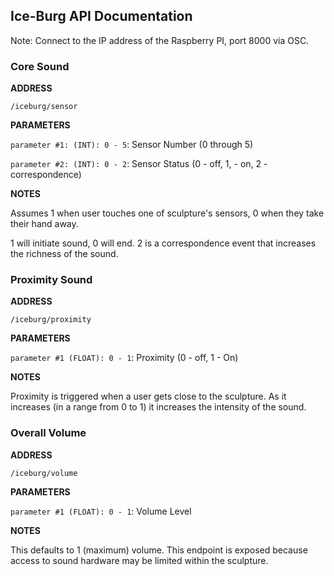## Ice-Burg API Documentation

Note: Connect to the IP address of the Raspberry PI, port 8000 via OSC. 

### Core Sound

**ADDRESS**

`/iceburg/sensor`

**PARAMETERS**

`parameter #1: (INT): 0 - 5`: Sensor Number (0 through 5)

`parameter #2: (INT): 0 - 2`: Sensor Status (0 - off, 1, - on, 2 - correspondence)


**NOTES**

Assumes 1 when user touches one of sculpture's sensors, 0 when they take their hand away.

1 will initiate sound, 0 will end. 2 is a correspondence event that increases the richness of the sound.

### Proximity Sound
**ADDRESS**

`/iceburg/proximity`

**PARAMETERS**

`parameter #1 (FLOAT): 0 - 1`: Proximity (0 - off, 1 - On)

**NOTES**

Proximity is triggered when a user gets close to the sculpture. As it increases (in a range from 0 to 1) it increases the intensity of the sound.

### Overall Volume
**ADDRESS**

`/iceburg/volume`

**PARAMETERS**

`parameter #1 (FLOAT): 0 - 1`: Volume Level

**NOTES**

This defaults to 1 (maximum) volume. This endpoint is exposed because access to sound hardware may be limited within the sculpture.

